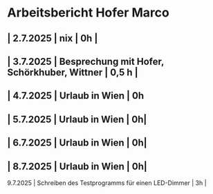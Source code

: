 # Arbeitsbericht Hofer Marco

| 2.7.2025 | nix | 0h |
----
| 3.7.2025 | Besprechung mit Hofer, Schörkhuber, Wittner | 0,5 h |
----
| 4.7.2025 | Urlaub in Wien | 0h
----
| 5.7.2025 | Urlaub in Wien | 0h|
----
| 6.7.2025 | Urlaub in Wien | 0h|
---
| 8.7.2025 | Urlaub in Wien | 0h|
----
9.7.2025 | Schreiben des Testprogramms für einen LED-Dimmer | 3h |
